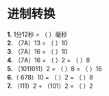 #          进制转换   
**1.**  1分12秒 = （ ）毫秒   
**2.**   （7A）13 = （ ）10     
**3.**   （7A）16 = （ ）10     
**4.**   （7A）16 = （ ）2 = （ ）8    
**5.**     （1011011）2 = （ ）8 = （ ）16   
**6.**（  678）10 = （ ）2 = （ ）8   
**7.** （111）2 + （101）2 = （ ）2
